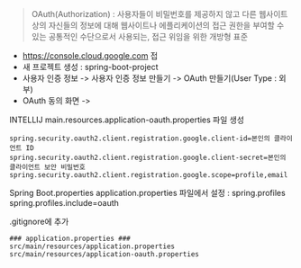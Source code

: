 
> OAuth(Authorization) : 사용자들이 비밀번호를 제공하지 않고 다른 웹사이트 상의 자신들의 정보에 대해 웹사이트나 에플리케이션의 접근 권한을 부여할 수 있는 공통적인 수단으로서 사용되는, 접근 위임을 위한 개방형 표준

- https://console.cloud.google.com 접
- 새 프로젝트 생성 : spring-boot-project
- 사용자 인증 정보 -> 사용자 인증 정보 만들기 -> OAuth 만들기(User Type : 외부)
- OAuth 동의 화면 -> 

INTELLIJ 
main.resources.application-oauth.properties 파일 생성
```
spring.security.oauth2.client.registration.google.client-id=본인의 클라이언트 ID
spring.security.oauth2.client.registration.google.client-secret=본인의 클라이언트 보안 비밀번호
spring.security.oauth2.client.registration.google.scope=profile,email
``` 

Spring Boot.properties
application.properties 파일에서 설정 : spring.profiles
spring.profiles.include=oauth

.gitignore에 추가
```
### application.properties ###
src/main/resources/application.properties
src/main/resources/application-oauth.properties
```
